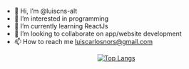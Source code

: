 - 👋 Hi, I’m @luiscns-alt
- 👀 I’m interested in programming
- 🌱 I’m currently learning ReactJs
- 💞️ I’m looking to collaborate on app/website development
- 📫 How to reach me luiscarlosnors@gmail.com

<div align="center">

[![Top Langs](https://github-readme-stats.vercel.app/api/top-langs/?username=luiscns-alt&layout=compact&hide=css,html,shell&langs_count=6)](https://github.com/anuraghazra/github-readme-stats)

</div>

<!-- <div align="center">
 
 [![willianrod's wakatime stats](https://github-readme-stats.vercel.app/api/wakatime?username=luiscns-alt)](https://github.com/anuraghazra/github-readme-stats)

</div>
 -->
<!---
luiscns-alt/luiscns-alt is a ✨ special ✨ repository because its `README.md` (this file) appears on your GitHub profile.
You can click the Preview link to take a look at your changes.
--->

